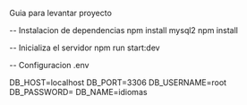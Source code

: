 Guia para levantar proyecto 

-- Instalacion de dependencias
npm install mysql2
npm install 

-- Inicializa el servidor 
npm run start:dev

-- Configuracion .env

DB_HOST=localhost
DB_PORT=3306
DB_USERNAME=root
DB_PASSWORD=
DB_NAME=idiomas


